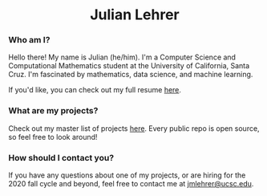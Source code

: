 <h1 align="center"> Julian Lehrer </h1>

### Who am I?
Hello there! My name is Julian (he/him). I'm a Computer Science and Computational Mathematics student at the University of California, Santa Cruz. I'm fascinated by mathematics, data science, and machine learning. 

If you'd like, you can check out my full resume [here](https://github.com/jlehrer1/resume/blob/master/resume/resume.pdf). 

### What are my projects?
Check out my master list of projects [here](https://github.com/jlehrer1/Projects). Every public repo is open source, so feel free to look around!

### How should I contact you?
If you have any questions about one of my projects, or are hiring for the 2020 fall cycle and beyond, feel free to contact me at jmlehrer@ucsc.edu.
